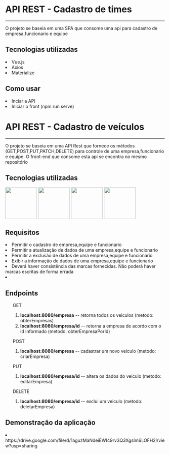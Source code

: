 <h1  >API REST - Cadastro de times</h1>
 <hr>
<p align="left">O projeto se baseia em uma SPA que consome uma api para cadastro de empresa,funcionario e equipe</p>

<h2>Tecnologias utilizadas</h2>
<div style="display: inline_block">
  <li>Vue.js</li>
  <li>Axios</li>
  <li>Materialize</li>
</div>


<h2>Como usar</h2>
<div style="display: inline_block">
  <li>Inciar a API</li>
  <li>Iniciar o front (npm run serve)</li>

  <h1  >API REST - Cadastro de veículos</h1>
 <hr>
<p align="left">O projeto se baseia em uma API Rest que fornece os métodos (GET,POST,PUT,PATCH,DELETE) para controle  de uma empresa,funcionario e equipe. O front-end que consome esta api se encontra no mesmo repositório</p>

<h2>Tecnologias utilizadas</h2>
<div style="display: inline_block">
<img align="center" src="https://cdn.jsdelivr.net/gh/devicons/devicon/icons/mysql/mysql-plain-wordmark.svg" width=100>

<img align="center" src="https://cdn.jsdelivr.net/gh/devicons/devicon/icons/java/java-original-wordmark.svg" width=100 />

<img align="center" src="https://cdn.jsdelivr.net/gh/devicons/devicon/icons/spring/spring-original-wordmark.svg" width=100 />

<img align="center" src="https://cdn.jsdelivr.net/gh/devicons/devicon/icons/apache/apache-original.svg" width=100 />
       
</div>


<h2>Requisitos</h2>
  <li>Permitir o cadastro de empresa,equipe e funcionario</li>
  <li>Permitir a atualização de dados de uma empresa,equipe e funcionario</li>
  <li>Permitir a exclusão de dados de uma empresa,equipe e funcionario</li>
  <li>Exibir a informação  de dados de uma empresa,equipe e funcionario</li>
  <li>Deverá haver consistência das marcas fornecidas. Não poderá haver marcas escritas de forma errada<li>


<h2>Endpoints</h2>
<ol>GET<ol>
  <li><b>localhost:8080/empresa</b> -- retorna todos os veiculos (metodo: obterEmpresas)</li>
  <li><b>localhost:8080/empresa/id</b> -- retorna a empresa de acordo com o id informado (metodo: obterEmpresaPorId)</li>
</ol>
</ol>

<ol>POST<ol>
  <li><b>localhost:8080/empresa</b> -- cadastrar um novo veiculo (metodo: criarEmpresa)</li>
</ol>
</ol>


<ol>PUT<ol>
  <li><b>localhost:8080/empresa/id</b> -- altera os dados do veiculo  (metodo: editarEmpresa)</li>
</ol>
</ol>




<ol>DELETE<ol>
  <li><b>localhost:8080/empresa/id</b> -- exclui um veiculo (metodo: deletarEmpresa)</li>
</ol>
</ol>

<h2>Demonstração da aplicação </h2>
<li>https://drive.google.com/file/d/1aguzMaNdeiEWl49rv3Q3Xgslm6LOFH2I/view?usp=sharing</li>
